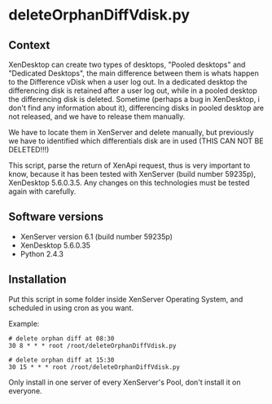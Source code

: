 deleteOrphanDiffVdisk.py
===

Context
---
XenDesktop can create two types of desktops, "Pooled desktops" and "Dedicated Desktops", the main difference between them is whats happen to the Difference vDisk when a user log out.
In a dedicated desktop the differencing disk is retained after a user log out, while in a pooled desktop the differencing disk is deleted.
Sometime (perhaps a bug in XenDesktop, i don't find any information about it), differencing disks in pooled desktop are not released, and we have to release them manually.

We have to locate them in XenServer and delete manually, but previously we have to identified which differentials disk are in used (THIS CAN NOT BE DELETED!!!)

This script, parse the return of XenApi request, thus is very important to know, because it has been tested with XenServer (build number 59235p), XenDesktop 5.6.0.3.5. Any changes on this technologies must be tested again with carefully.

Software versions
---
* XenServer version 6.1 (build number 59235p)
* XenDesktop 5.6.0.35
* Python 2.4.3

Installation
---

Put this script in some folder inside XenServer Operating System, and scheduled in using cron as you want.

Example:
```
# delete orphan diff at 08:30
30 8 * * * root /root/deleteOrphanDiffVdisk.py

# delete orphan diff at 15:30
30 15 * * * root /root/deleteOrphanDiffVdisk.py
```

Only install in one server of every XenServer's Pool, don't install it on everyone.
